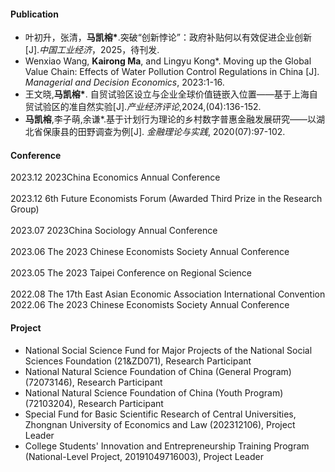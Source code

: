 #### Publication 

-  叶初升，张清，<strong>马凯榕*</strong>.突破“创新悖论”：政府补贴何以有效促进企业创新[J].<i>中国工业经济</i>，2025，待刊发.
-  Wenxiao Wang, <strong>Kairong Ma</strong>, and Lingyu Kong*. Moving up the Global Value Chain: Effects of Water Pollution Control Regulations in China [J]. <i>Managerial and Decision Economics</i>, 2023:1-16.  
- 王文晓,<strong>马凯榕*</strong>. 自贸试验区设立与企业全球价值链嵌入位置——基于上海自贸试验区的准自然实验[J].<i>产业经济评论</i>,2024,(04):136-152.
- <strong>马凯榕</strong>,李子萌,余谦*.基于计划行为理论的乡村数字普惠金融发展研究——以湖北省保康县的田野调查为例[J]. <i>金融理论与实践</i>, 2020(07):97-102.

#### Conference
2023.12 2023China Economics Annual Conference <br/>                                                               
2023.12 6th Future Economists Forum (Awarded Third Prize in the Research Group) <br/>                                      
2023.07 2023China Sociology Annual Conference <br/>                                                     
2023.06 The 2023 Chinese Economists Society Annual Conference <br/>                                     
2023.05 The 2023 Taipei Conference on Regional Science <br/>                                       
2022.08 The 17th East Asian Economic Association International Convention <br/>
2022.06 The 2023 Chinese Economists Society Annual Conference

#### Project
- National Social Science Fund for Major Projects of the National Social Sciences Foundation (21&ZD071), Research Participant  
- National Natural Science Foundation of China (General Program) (72073146), Research Participant  
- National Natural Science Foundation of China (Youth Program) (72103204), Research Participant  
- Special Fund for Basic Scientific Research of Central Universities, Zhongnan University of Economics and Law (202312106), Project Leader  
- College Students' Innovation and Entrepreneurship Training Program (National-Level Project, 20191049716003), Project Leader